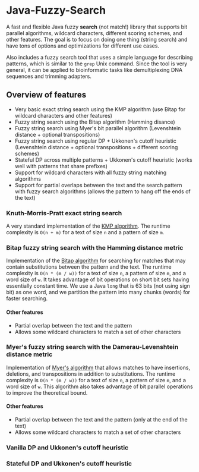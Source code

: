 # Java-Fuzzy-Search
A fast and flexible Java fuzzy **search** (not match!) library that supports bit parallel algorithms, wildcard characters, different scoring schemes, and other features. The goal is to focus on doing one thing (string search) and have tons of options and optimizations for different use cases.

Also includes a fuzzy search tool that uses a simple language for describing patterns, which is similar to the `grep` Unix command. Since the tool is very general, it can be applied to bioinformatic tasks like demultiplexing DNA sequences and trimming adapters.

## Overview of features
- Very basic exact string search using the KMP algorithm (use Bitap for wildcard characters and other features)
- Fuzzy string search using the Bitap algorithm (Hamming disance)
- Fuzzy string search using Myer's bit parallel algorithm (Levenshtein distance + optional transpositions)
- Fuzzy string search using regular DP + Ukkonen's cutoff heuristic (Levenshtein distance + optional transpositions + different scoring schemes)
- Stateful DP across multiple patterns + Ukkonen's cutoff heuristic (works well with patterns that share prefixes)
- Support for wildcard characters with all fuzzy string matching algorithms
- Support for partial overlaps between the text and the search pattern with fuzzy search algorithms (allows the pattern to hang off the ends of the text)

### Knuth-Morris-Pratt exact string search
A very standard implementation of the [KMP algorithm](https://en.wikipedia.org/wiki/Knuth%E2%80%93Morris%E2%80%93Pratt_algorithm). The runtime complexity is `O(n + m)` for a text of size `n` and a pattern of size `m`.

### Bitap fuzzy string search with the Hamming distance metric
Implementation of the [Bitap algorithm](https://www.cs.helsinki.fi/u/tpkarkka/opetus/11s/spa/lecture04.pdf) for searching for matches that may contain substitutions between the pattern and the text. The runtime complexity is `O(n * (m / w))` for a text of size `n`, a pattern of size `m`, and a word size of `w`. It takes advantage of bit operations on short bit sets having essentially constant time. We use a Java `long` that is 63 bits (not using sign bit) as one word, and we partition the pattern into many chunks (words) for faster searching.

#### Other features
- Partial overlap between the text and the pattern
- Allows some wildcard characters to match a set of other characters

### Myer's fuzzy string search with the Damerau-Levenshtein distance metric
Implementation of [Myer's algorithm](https://pdfs.semanticscholar.org/ec02/dc32220d26f6a84c89f49ecc42fc91e4a592.pdf) that allows matches to have insertions, deletions, and transpositions in addition to substitutions. The runtime complexity is `O(n * (m / w))` for a text of size `n`, a pattern of size `m`, and a word size of `w`. This algorithm also takes advantage of bit parallel operations to improve the theoretical bound.

#### Other features
- Partial overlap between the text and the pattern (only at the end of the text)
- Allows some wildcard characters to match a set of other characters

### Vanilla DP and Ukkonen's cutoff heuristic


### Stateful DP and Ukkonen's cutoff heuristic
